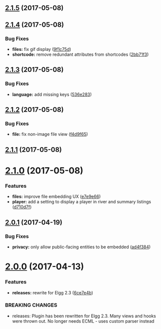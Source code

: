 <a name="2.1.5"></a>
## [2.1.5](https://github.com/hypeJunction/hypeEmbed/compare/2.1.4...v2.1.5) (2017-05-08)




<a name="2.1.4"></a>
## [2.1.4](https://github.com/hypeJunction/hypeEmbed/compare/2.1.3...v2.1.4) (2017-05-08)


### Bug Fixes

* **files:** fix gif display ([9f1c75d](https://github.com/hypeJunction/hypeEmbed/commit/9f1c75d))
* **shortcode:** remove redundant attributes from shortcodes ([2bb71f3](https://github.com/hypeJunction/hypeEmbed/commit/2bb71f3))



<a name="2.1.3"></a>
## [2.1.3](https://github.com/hypeJunction/hypeEmbed/compare/2.1.2...v2.1.3) (2017-05-08)


### Bug Fixes

* **language:** add missing keys ([536e283](https://github.com/hypeJunction/hypeEmbed/commit/536e283))



<a name="2.1.2"></a>
## [2.1.2](https://github.com/hypeJunction/hypeEmbed/compare/2.1.1...v2.1.2) (2017-05-08)


### Bug Fixes

* **file:** fix non-image file view ([f4d9f65](https://github.com/hypeJunction/hypeEmbed/commit/f4d9f65))



<a name="2.1.1"></a>
## [2.1.1](https://github.com/hypeJunction/hypeEmbed/compare/2.1.0...v2.1.1) (2017-05-08)




<a name="2.1.0"></a>
# [2.1.0](https://github.com/hypeJunction/hypeEmbed/compare/2.0.1...v2.1.0) (2017-05-08)


### Features

* **files:** improve file embedding UX ([e7e9e66](https://github.com/hypeJunction/hypeEmbed/commit/e7e9e66))
* **player:** add a setting to display a player in river and summary listings ([d710d7f](https://github.com/hypeJunction/hypeEmbed/commit/d710d7f))



<a name="2.0.1"></a>
## [2.0.1](https://github.com/hypeJunction/hypeEmbed/compare/2.0.0...v2.0.1) (2017-04-19)


### Bug Fixes

* **privacy:** only allow public-facing entities to be embedded ([ad4f384](https://github.com/hypeJunction/hypeEmbed/commit/ad4f384))



<a name="2.0.0"></a>
# [2.0.0](https://github.com/hypeJunction/hypeEmbed/compare/1.1.2...v2.0.0) (2017-04-13)


### Features

* **releases:** rewrite for Elgg 2.3 ([6ce7e4b](https://github.com/hypeJunction/hypeEmbed/commit/6ce7e4b))


### BREAKING CHANGES

* releases: Plugin has been rewritten for Elgg 2.3. Many views and hooks were
thrown out. No longer needs ECML - uses custom parser instead




